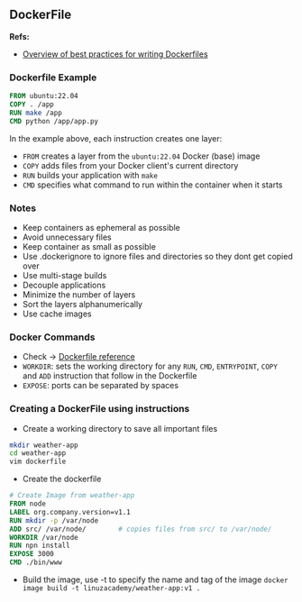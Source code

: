 ## DockerFile

**Refs:**
* [Overview of best practices for writing Dockerfiles](https://docs.docker.com/develop/develop-images/dockerfile_best-practices/)

### Dockerfile Example
```dockerfile
FROM ubuntu:22.04
COPY . /app
RUN make /app
CMD python /app/app.py
```

In the example above, each instruction creates one layer:
* `FROM` creates a layer from the `ubuntu:22.04` Docker (base) image
* `COPY` adds files from your Docker client's current directory
* `RUN` builds your application with `make`
* `CMD` specifies what command to run within the container when it starts

### Notes
* Keep containers as ephemeral as possible
* Avoid unnecessary files
* Keep container as small as possible
* Use .dockerignore to ignore files and directories so they dont get copied over
* Use multi-stage builds
* Decouple applications
* Minimize the number of layers
* Sort the layers alphanumerically
* Use cache images

### Docker Commands
* Check -> [Dockerfile reference](https://docs.docker.com/reference/dockerfile/)
* `WORKDIR`: sets the working directory for any `RUN`, `CMD`, `ENTRYPOINT`, `COPY` and `ADD` instruction that follow in the Dockerfile
* `EXPOSE`: ports can be separated by spaces
### Creating a DockerFile using instructions

* Create a working directory to save all important files
```sh
mkdir weather-app
cd weather-app
vim dockerfile
```
* Create the dockerfile
```dockerfile
# Create Image from weather-app
FROM node
LABEL org.company.version=v1.1
RUN mkdir -p /var/node
ADD src/ /var/node/        # copies files from src/ to /var/node/
WORKDIR /var/node
RUN npn install
EXPOSE 3000
CMD ./bin/www
```
* Build the image, use -t to specify the name and tag of the image
`docker image build -t linuzacademy/weather-app:v1 .`


